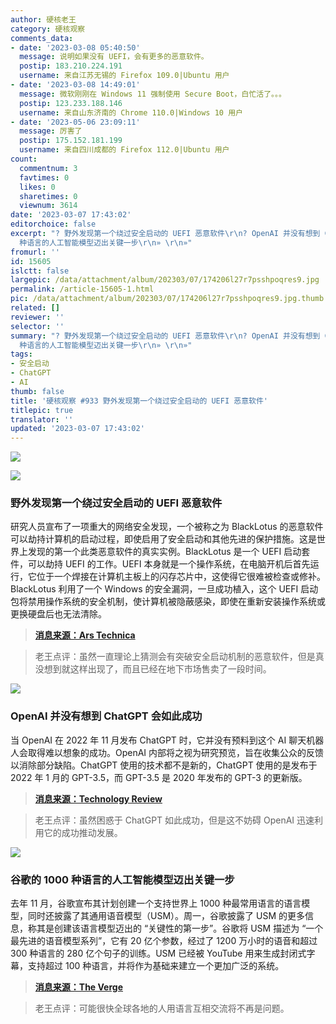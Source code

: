 ```yaml
---
author: 硬核老王
category: 硬核观察
comments_data:
- date: '2023-03-08 05:40:50'
  message: 说明如果没有 UEFI，会有更多的恶意软件。
  postip: 183.210.224.191
  username: 来自江苏无锡的 Firefox 109.0|Ubuntu 用户
- date: '2023-03-08 14:49:01'
  message: 微软刚刚在 Windows 11 强制使用 Secure Boot，白忙活了。。。
  postip: 123.233.188.146
  username: 来自山东济南的 Chrome 110.0|Windows 10 用户
- date: '2023-05-06 23:09:11'
  message: 厉害了
  postip: 175.152.181.199
  username: 来自四川成都的 Firefox 112.0|Ubuntu 用户
count:
  commentnum: 3
  favtimes: 0
  likes: 0
  sharetimes: 0
  viewnum: 3614
date: '2023-03-07 17:43:02'
editorchoice: false
excerpt: "? 野外发现第一个绕过安全启动的 UEFI 恶意软件\r\n? OpenAI 并没有想到 ChatGPT 会如此成功\r\n? 谷歌的 1000
  种语言的人工智能模型迈出关键一步\r\n» \r\n»"
fromurl: ''
id: 15605
islctt: false
largepic: /data/attachment/album/202303/07/174206l27r7psshpoqres9.jpg
permalink: /article-15605-1.html
pic: /data/attachment/album/202303/07/174206l27r7psshpoqres9.jpg.thumb.jpg
related: []
reviewer: ''
selector: ''
summary: "? 野外发现第一个绕过安全启动的 UEFI 恶意软件\r\n? OpenAI 并没有想到 ChatGPT 会如此成功\r\n? 谷歌的 1000
  种语言的人工智能模型迈出关键一步\r\n» \r\n»"
tags:
- 安全启动
- ChatGPT
- AI
thumb: false
title: '硬核观察 #933 野外发现第一个绕过安全启动的 UEFI 恶意软件'
titlepic: true
translator: ''
updated: '2023-03-07 17:43:02'
---
```


![](/data/attachment/album/202303/07/174206l27r7psshpoqres9.jpg)


![](/data/attachment/album/202303/07/174214q7410yyjjjcidggt.jpg)


### 野外发现第一个绕过安全启动的 UEFI 恶意软件


研究人员宣布了一项重大的网络安全发现，一个被称之为 BlackLotus 的恶意软件可以劫持计算机的启动过程，即使启用了安全启动和其他先进的保护措施。这是世界上发现的第一个此类恶意软件的真实实例。BlackLotus 是一个 UEFI 启动套件，可以劫持 UEFI 的工作。UEFI 本身就是一个操作系统，在电脑开机后首先运行，它位于一个焊接在计算机主板上的闪存芯片中，这使得它很难被检查或修补。BlackLotus 利用了一个 Windows 的安全漏洞，一旦成功植入，这个 UEFI 启动包将禁用操作系统的安全机制，使计算机被隐蔽感染，即使在重新安装操作系统或更换硬盘后也无法清除。



> 
> **[消息来源：Ars Technica](https://arstechnica.com/information-technology/2023/03/unkillable-uefi-malware-bypassing-secure-boot-enabled-by-unpatchable-windows-flaw/)**
> 
> 
> 



> 
> 老王点评：虽然一直理论上猜测会有突破安全启动机制的恶意软件，但是真没想到就这样出现了，而且已经在地下市场售卖了一段时间。
> 
> 
> 


![](/data/attachment/album/202303/07/174228uph2et99td2tf7p2.jpg)


### OpenAI 并没有想到 ChatGPT 会如此成功


当 OpenAI 在 2022 年 11 月发布 ChatGPT 时，它并没有预料到这个 AI 聊天机器人会取得难以想象的成功。OpenAI 内部将之视为研究预览，旨在收集公众的反馈以消除部分缺陷。ChatGPT 使用的技术都不是新的，ChatGPT 使用的是发布于 2022 年 1 月的 GPT-3.5，而 GPT-3.5 是 2020 年发布的 GPT-3 的更新版。



> 
> **[消息来源：Technology Review](https://www.technologyreview.com/2023/03/03/1069311/inside-story-oral-history-how-chatgpt-built-openai/)**
> 
> 
> 



> 
> 老王点评：虽然困惑于 ChatGPT 如此成功，但是这不妨碍 OpenAI 迅速利用它的成功推动发展。
> 
> 
> 


![](/data/attachment/album/202303/07/174241ilsuznsnqjl0qu7u.jpg)


### 谷歌的 1000 种语言的人工智能模型迈出关键一步


去年 11 月，谷歌宣布其计划创建一个支持世界上 1000 种最常用语言的语言模型，同时还披露了其通用语音模型（USM）。周一，谷歌披露了 USM 的更多信息，称其是创建该语言模型迈出的 “关键性的第一步”。谷歌将 USM 描述为 “一个最先进的语音模型系列”，它有 20 亿个参数，经过了 1200 万小时的语音和超过 300 种语言的 280 亿个句子的训练。USM 已经被 YouTube 用来生成封闭式字幕，支持超过 100 种语言，并将作为基础来建立一个更加广泛的系统。



> 
> **[消息来源：The Verge](https://www.theverge.com/2023/3/6/23627788/google-1000-language-ai-universal-speech-model)**
> 
> 
> 



> 
> 老王点评：可能很快全球各地的人用语言互相交流将不再是问题。
> 
> 
>